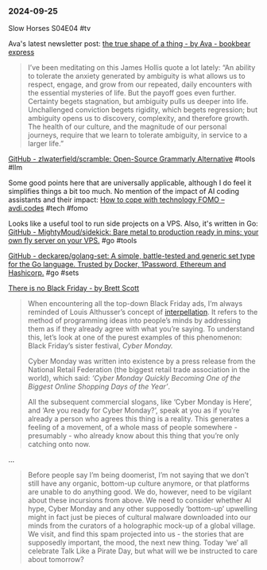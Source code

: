 ### 2024-09-25

Slow Horses S04E04 #tv 

Ava's latest newsletter post: [the true shape of a thing - by Ava - bookbear express](https://www.avabear.xyz/p/the-true-shape-of-a-thing)

> I’ve been meditating on this James Hollis quote a lot lately: “An ability to tolerate the anxiety generated by ambiguity is what allows us to respect, engage, and grow from our repeated, daily encounters with the essential mysteries of life. But the payoff goes even further. Certainty begets stagnation, but ambiguity pulls us deeper into life. Unchallenged conviction begets rigidity, which begets regression; but ambiguity opens us to discovery, complexity, and therefore growth. The health of our culture, and the magnitude of our personal journeys, require that we learn to tolerate ambiguity, in service to a larger life.”

[GitHub - zlwaterfield/scramble: Open-Source Grammarly Alternative](https://github.com/zlwaterfield/scramble) #tools #llm 

Some good points here that are universally applicable, although I do feel it simplifies things a bit too much. No mention of the impact of AI coding assistants and their impact: [How to cope with technology FOMO – avdi.codes](https://avdi.codes/how-to-cope-with-technology-fomo/) #tech #fomo 

Looks like a useful tool to run side projects on a VPS. Also, it's written in Go: [GitHub - MightyMoud/sidekick: Bare metal to production ready in mins; your own fly server on your VPS.](https://github.com/MightyMoud/sidekick) #go #tools 

[GitHub - deckarep/golang-set: A simple, battle-tested and generic set type for the Go language. Trusted by Docker, 1Password, Ethereum and Hashicorp.](https://github.com/deckarep/golang-set) #go #sets


[There is no Black Friday - by Brett Scott](https://www.asomo.co/p/there-is-no-black-friday)

> When encountering all the top-down Black Friday ads, I’m always reminded of Louis Althusser’s concept of [interpellation](https://en.wikipedia.org/wiki/Interpellation_(philosophy)). It refers to the method of programming ideas into people’s minds by addressing them as if they already agree with what you’re saying. To understand this, let’s look at one of the purest examples of this phenomenon: Black Friday’s sister festival, _Cyber Monday._
> 
> Cyber Monday was written into existence by a press release from the National Retail Federation (the biggest retail trade association in the world), which said: _‘Cyber Monday Quickly Becoming One of the Biggest Online Shopping Days of the Year’_.
> 
> All the subsequent commercial slogans, like ‘Cyber Monday is Here’, and ‘Are you ready for Cyber Monday?’, speak at you as if you’re already a person who agrees this thing is a reality. This generates a feeling of a movement, of a whole mass of people somewhere - presumably - who already know about this thing that you’re only catching onto now.

…

> Before people say I’m being doomerist, I’m not saying that we don’t still have any organic, bottom-up culture anymore, or that platforms are unable to do anything good. We do, however, need to be vigilant about these incursions from above. We need to consider whether AI hype, Cyber Monday and any other supposedly ‘bottom-up’ upwelling might in fact just be pieces of cultural malware downloaded into our minds from the curators of a holographic mock-up of a global village. We visit, and find this spam projected into us - the stories that are supposedly important, the mood, the next new thing. Today ‘we’ all celebrate Talk Like a Pirate Day, but what will we be instructed to care about tomorrow?